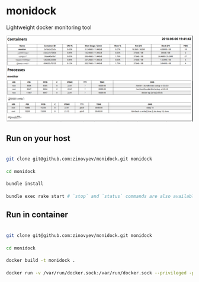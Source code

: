 # monidock

Lightweight docker monitoring tool

![Monidock monitor screen](doc/monitor.png)

## Run on your host

```bash

git clone git@github.com:zinovyev/monidock.git monidock

cd monidock

bundle install

bundle exec rake start # `stop` and `status` commands are also available

```

## Run in container


```bash

git clone git@github.com:zinovyev/monidock.git monidock

cd monidock

docker build -t monidock .

docker run -v /var/run/docker.sock:/var/run/docker.sock --privileged -p 9292:9292 --rm --name monitor monidock

```
